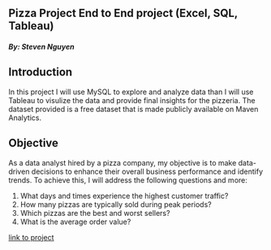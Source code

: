 ## Pizza Project End to End project (Excel, SQL, Tableau)

##### By: Steven Nguyen

## Introduction

In this project I will use MySQL to explore and analyze data than I will use Tableau to visulize the data and provide final insights for the pizzeria. The dataset provided is a free dataset that is made publicly available on Maven Analytics.

## Objective
As a data analyst hired by a pizza company, my objective is to make data-driven decisions to enhance their overall business performance and identify trends. To achieve this, I will address the following questions and more:

1. What days and times experience the highest customer traffic?
2. How many pizzas are typically sold during peak periods?
3. Which pizzas are the best and worst sellers?
4. What is the average order value?

[link to project](https://github.com/svn2233/pizza_project/blob/bef8e6871719941c97d6c31bb4c7572bca2c4453/project.md)
